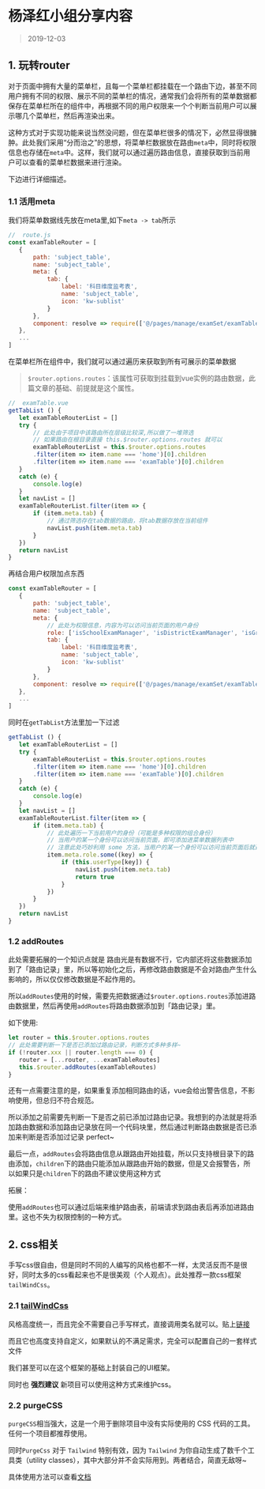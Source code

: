 # 杨泽红小组分享内容

 > 2019-12-03

 ## 1. 玩转router

 对于页面中拥有大量的菜单栏，且每一个菜单栏都挂载在一个路由下边，甚至不同用户拥有不同的权限、展示不同的菜单栏的情况，通常我们会将所有的菜单数据都保存在菜单栏所在的组件中，再根据不同的用户权限来一个个判断当前用户可以展示哪几个菜单栏，然后再渲染出来。

 这种方式对于实现功能来说当然没问题，但在菜单栏很多的情况下，必然显得很臃肿。此处我们采用“分而治之”的思想，将菜单栏数据放在路由`meta`中，同时将权限信息也存储在`meta`中。这样，我们就可以通过遍历路由信息，直接获取到当前用户可以查看的菜单栏数据来进行渲染。

 下边进行详细描述。

 ### 1.1 活用meta

 我们将菜单数据线先放在meta里,如下`meta -> tab`所示

 ```js
 //  route.js
 const examTableRouter = [
    {
        path: 'subject_table',
        name: 'subject_table',
        meta: {
            tab: {
                label: '科目维度监考表',
                name: 'subject_table',
                icon: 'kw-sublist'
            }
        },
        component: resolve => require(['@/pages/manage/examSet/examTableComponents/subjectTable'], resolve)
    },
    ...
 ]
 ```

 在菜单栏所在组件中，我们就可以通过遍历来获取到所有可展示的菜单数据

 > `$router.options.routes`：该属性可获取到挂载到vue实例的路由数据，此篇文章的基础、前提就是这个属性。

 ```js
 //  examTable.vue
 getTabList () {
    let examTableRouterList = []
    try {
        // 此处由于项目中该路由所在层级比较深,所以做了一堆筛选
        // 如果路由在根目录直接 this.$router.options.routes 就可以
        examTableRouterList = this.$router.options.routes
        .filter(item => item.name === 'home')[0].children
        .filter(item => item.name === 'examTable')[0].children
    }
    catch (e) {
        console.log(e)
    }
    let navList = []
    examTableRouterList.filter(item => {
        if (item.meta.tab) {
            // 通过筛选存在tab数据的路由，将tab数据存放在当前组件
            navList.push(item.meta.tab)
        }
    })
    return navList
 }
 ```

 再结合用户权限加点东西

 ```js
 const examTableRouter = [
    {
        path: 'subject_table',
        name: 'subject_table',
        meta: {
            // 此处为权限信息，内容为可以访问当前页面的用户身份
            role: ['isSchoolExamManager', 'isDistrictExamManager', 'isGradeDirector'],
            tab: {
                label: '科目维度监考表',
                name: 'subject_table',
                icon: 'kw-sublist'
            }
        },
        component: resolve => require(['@/pages/manage/examSet/examTableComponents/subjectTable'], resolve)
    },
    ...
 ]
 ```

 同时在`getTabList`方法里加一下过滤

 ```js
 getTabList () {
    let examTableRouterList = []
    try {
        examTableRouterList = this.$router.options.routes
        .filter(item => item.name === 'home')[0].children
        .filter(item => item.name === 'examTable')[0].children
    }
    catch (e) {
        console.log(e)
    }
    let navList = []
    examTableRouterList.filter(item => {
        if (item.meta.tab) {
            // 此处遍历一下当前用户的身份（可能是多种权限的组合身份）
            // 当用户的某一个身份可以访问当前页面，即可添加进菜单数据列表中
            // 注意此处巧妙利用 some 方法，当用户的某一个身份可以访问当前页面后就退出遍历，防止重复添加
            item.meta.role.some((key) => {
                if (this.userType[key]) {
                    navList.push(item.meta.tab)
                    return true
                }
            })
        }
    })
    return navList
 }
 ```
 
 ### 1.2 addRoutes

 此处需要拓展的一个知识点就是 路由光是有数据不行，它内部还将这些数据添加到了「路由记录」里，所以等初始化之后，再修改路由数据是不会对路由产生什么影响的，所以仅仅修改数据是不起作用的。

 所以`addRoutes`使用的时候，需要先把数据通过`$router.options.routes`添加进路由数据里，然后再使用`addRoutes`将路由数据添加到「路由记录」里。

 如下使用:

 ```js
 let router = this.$router.options.routes
 // 此处需要判断一下是否已添加过路由记录，判断方式多种多样~
 if (!router.xxx || router.length === 0) {
    router = [...router, ...examTableRoutes]
    this.$router.addRoutes(examTableRoutes)
 }
 ```
 
 还有一点需要注意的是，如果重复添加相同路由的话，vue会给出警告信息，不影响使用，但总归不符合规范。

 所以添加之前需要先判断一下是否之前已添加过路由记录。我想到的办法就是将添加路由数据和添加路由记录放在同一个代码块里，然后通过判断路由数据是否已添加来判断是否添加过记录 perfect~

 最后一点，`addRoutes`会将路由信息从跟路由开始挂载，所以只支持根目录下的路由添加，`children`下的路由只能添加从跟路由开始的数据，但是又会报警告，所以如果只是`children`下的路由不建议使用这种方式

 拓展：

 使用`addRoutes`也可以通过后端来维护路由表，前端请求到路由表后再添加进路由里。这也不失为权限控制的一种方式。

 ## 2. css相关

 手写css很自由，但是同时不同的人编写的风格也都不一样，太灵活反而不是很好，同时太多的css看起来也不是很美观（个人观点）。此处推荐一款css框架`tailWindCss`。

 ### 2.1 [tailWindCss](https://www.tailwindcss.cn/)

 风格高度统一，而且完全不需要自己手写样式，直接调用类名就可以。贴上[链接](https://www.tailwindcss.cn/)

 而且它也高度支持自定义，如果默认的不满足需求，完全可以配置自己的一套样式文件

 我们甚至可以在这个框架的基础上封装自己的UI框架。

 同时也 **强烈建议** 新项目可以使用这种方式来维护css。

 ### 2.2 purgeCSS

 `purgeCSS`相当强大，这是一个用于删除项目中没有实际使用的 CSS 代码的工具。任何一个项目都推荐使用。

 同时`PurgeCss` 对于 `Tailwind` 特别有效，因为 `Tailwind` 为你自动生成了数千个工具类（utility classes），其中大部分并不会实际用到。两者结合，简直无敌呀~

 具体使用方法可以查看[文档](https://www.tailwindcss.cn/docs/controlling-file-size)
